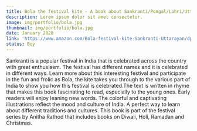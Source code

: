 ```yaml
---
title: Bola the festival kite - A book about Sankranti/Pongal/Lohri/Uttarayan/Kite festival
description: Lorem ipsum dolor sit amet consectetur.
image: img/portfolio/bola.jpg
thumbnail: img/portfolio/bola.jpg
date: January 2020
link: 'https://www.amazon.com/Bola-festival-kite-Sankranti-Uttarayan/dp/1655350692'
status: Buy
---
```

Sankranti is a popular festival in India that is celebrated across the country with great enthusiasm. The festival has different names and it is celebrated in different ways. Learn more about this interesting festival and participate in the fun and frolic as Bola, the kite takes you through to the various part of India to show you how this festival is celebrated.The text is written in rhyme that makes this book fascinating to read, especially to the young ones. Early readers will enjoy leaning new words. The colorful and captivating illustrations reflect the mood and culture of India. A perfect way to learn about different traditions and cultures. This book is part of the festival series by Anitha Rathod that includes books on Diwali, Holi, Ramadan and Christmas.